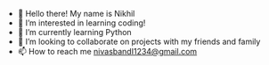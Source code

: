 - 👋 Hello there! My name is Nikhil
- 👀 I’m interested in learning coding!
- 🌱 I’m currently learning Python
- 💞️ I’m looking to collaborate on projects with my friends and family
- 📫 How to reach me nivasbandI1234@gmail.com

<!---
24sbandi/24sbandi is a ✨ special ✨ repository because its `README.md` (this file) appears on your GitHub profile.
You can click the Preview link to take a look at your changes.
--->
